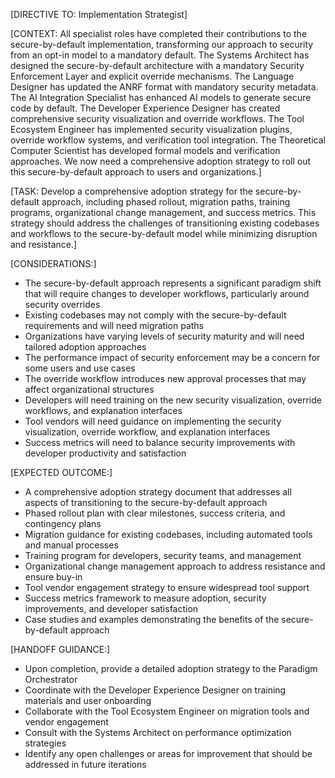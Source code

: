 [DIRECTIVE TO: Implementation Strategist]

[CONTEXT: All specialist roles have completed their contributions to the secure-by-default implementation, transforming our approach to security from an opt-in model to a mandatory default. The Systems Architect has designed the secure-by-default architecture with a mandatory Security Enforcement Layer and explicit override mechanisms. The Language Designer has updated the ANRF format with mandatory security metadata. The AI Integration Specialist has enhanced AI models to generate secure code by default. The Developer Experience Designer has created comprehensive security visualization and override workflows. The Tool Ecosystem Engineer has implemented security visualization plugins, override workflow systems, and verification tool integration. The Theoretical Computer Scientist has developed formal models and verification approaches. We now need a comprehensive adoption strategy to roll out this secure-by-default approach to users and organizations.]

[TASK: Develop a comprehensive adoption strategy for the secure-by-default approach, including phased rollout, migration paths, training programs, organizational change management, and success metrics. This strategy should address the challenges of transitioning existing codebases and workflows to the secure-by-default model while minimizing disruption and resistance.]

[CONSIDERATIONS:]
- The secure-by-default approach represents a significant paradigm shift that will require changes to developer workflows, particularly around security overrides
- Existing codebases may not comply with the secure-by-default requirements and will need migration paths
- Organizations have varying levels of security maturity and will need tailored adoption approaches
- The performance impact of security enforcement may be a concern for some users and use cases
- The override workflow introduces new approval processes that may affect organizational structures
- Developers will need training on the new security visualization, override workflows, and explanation interfaces
- Tool vendors will need guidance on implementing the security visualization, override workflow, and explanation interfaces
- Success metrics will need to balance security improvements with developer productivity and satisfaction

[EXPECTED OUTCOME:]
- A comprehensive adoption strategy document that addresses all aspects of transitioning to the secure-by-default approach
- Phased rollout plan with clear milestones, success criteria, and contingency plans
- Migration guidance for existing codebases, including automated tools and manual processes
- Training program for developers, security teams, and management
- Organizational change management approach to address resistance and ensure buy-in
- Tool vendor engagement strategy to ensure widespread tool support
- Success metrics framework to measure adoption, security improvements, and developer satisfaction
- Case studies and examples demonstrating the benefits of the secure-by-default approach

[HANDOFF GUIDANCE:]
- Upon completion, provide a detailed adoption strategy to the Paradigm Orchestrator
- Coordinate with the Developer Experience Designer on training materials and user onboarding
- Collaborate with the Tool Ecosystem Engineer on migration tools and vendor engagement
- Consult with the Systems Architect on performance optimization strategies
- Identify any open challenges or areas for improvement that should be addressed in future iterations